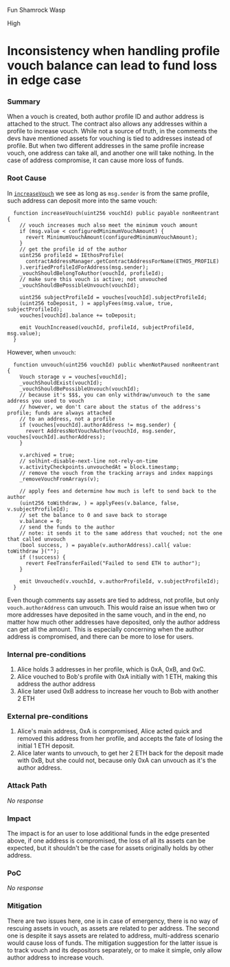 Fun Shamrock Wasp

High

# Inconsistency when handling profile vouch balance can lead to fund loss in edge case

### Summary

When a vouch is created, both author profile ID and author address is attached to the struct. The contract also allows any addresses within a profile to increase vouch. While not a source of truth, in the comments the devs have mentioned assets for vouching is tied to addresses instead of profile. But when two different addresses in the same profile increase vouch, one address can take all, and another one will take nothing. In the case of address compromise, it can cause more loss of funds.

### Root Cause

In [`increaseVouch`](https://github.com/sherlock-audit/2024-11-ethos-network-ii/blob/main/ethos/packages/contracts/contracts/EthosVouch.sol#L426C1-L444C4) we see as long as `msg.sender` is from the same profile, such address can deposit more into the same vouch:
```solidity
  function increaseVouch(uint256 vouchId) public payable nonReentrant {
    // vouch increases much also meet the minimum vouch amount
    if (msg.value < configuredMinimumVouchAmount) {
      revert MinimumVouchAmount(configuredMinimumVouchAmount);
    }
    // get the profile id of the author
    uint256 profileId = IEthosProfile(
      contractAddressManager.getContractAddressForName(ETHOS_PROFILE)
    ).verifiedProfileIdForAddress(msg.sender);
    _vouchShouldBelongToAuthor(vouchId, profileId);
    // make sure this vouch is active; not unvouched
    _vouchShouldBePossibleUnvouch(vouchId);

    uint256 subjectProfileId = vouches[vouchId].subjectProfileId;
    (uint256 toDeposit, ) = applyFees(msg.value, true, subjectProfileId);
    vouches[vouchId].balance += toDeposit;

    emit VouchIncreased(vouchId, profileId, subjectProfileId, msg.value);
  }
```

However, when `unvouch`:
```solidity
  function unvouch(uint256 vouchId) public whenNotPaused nonReentrant {
    Vouch storage v = vouches[vouchId];
    _vouchShouldExist(vouchId);
    _vouchShouldBePossibleUnvouch(vouchId);
    // because it's $$$, you can only withdraw/unvouch to the same address you used to vouch
    // however, we don't care about the status of the address's profile; funds are always attached
    // to an address, not a profile
    if (vouches[vouchId].authorAddress != msg.sender) {
      revert AddressNotVouchAuthor(vouchId, msg.sender, vouches[vouchId].authorAddress);
    }

    v.archived = true;
    // solhint-disable-next-line not-rely-on-time
    v.activityCheckpoints.unvouchedAt = block.timestamp;
    // remove the vouch from the tracking arrays and index mappings
    _removeVouchFromArrays(v);

    // apply fees and determine how much is left to send back to the author
    (uint256 toWithdraw, ) = applyFees(v.balance, false, v.subjectProfileId);
    // set the balance to 0 and save back to storage
    v.balance = 0;
    // send the funds to the author
    // note: it sends it to the same address that vouched; not the one that called unvouch
    (bool success, ) = payable(v.authorAddress).call{ value: toWithdraw }("");
    if (!success) {
      revert FeeTransferFailed("Failed to send ETH to author");
    }

    emit Unvouched(v.vouchId, v.authorProfileId, v.subjectProfileId);
  }
```

Even though comments say assets are tied to address, not profile, but only `vouch.authorAddress` can unvouch. This would raise an issue when two or more addresses have deposited in the same vouch, and in the end, no matter how much other addresses have deposited, only the author address can get all the amount. This is especially concerning when the author address is compromised, and there can be more to lose for users.

### Internal pre-conditions

1. Alice holds 3 addresses in her profile, which is 0xA, 0xB, and 0xC.
2. Alice vouched to Bob's profile with 0xA initially with 1 ETH, making this address the author address
3. Alice later used 0xB address to increase her vouch to Bob with another 2 ETH

### External pre-conditions

1. Alice's main address, 0xA is compromised, Alice acted quick and removed this address from her profile, and accepts the fate of losing the initial 1 ETH deposit.
2. Alice later wants to unvouch, to get her 2 ETH back for the deposit made with 0xB, but she could not, because only 0xA can unvouch as it's the author address.

### Attack Path

_No response_

### Impact

The impact is for an user to lose additional funds in the edge presented above, if one address is compromised, the loss of all its assets can be expected, but it shouldn't be the case for assets originally holds by other address.

### PoC

_No response_

### Mitigation

There are two issues here, one is in case of emergency, there is no way of rescuing assets in vouch, as assets are related to per address. The second one is despite it says assets are related to address, multi-address scenario would cause loss of funds. The mitigation suggestion for the latter issue is to track vouch and its depositors separately, or to make it simple, only allow author address to increase vouch.